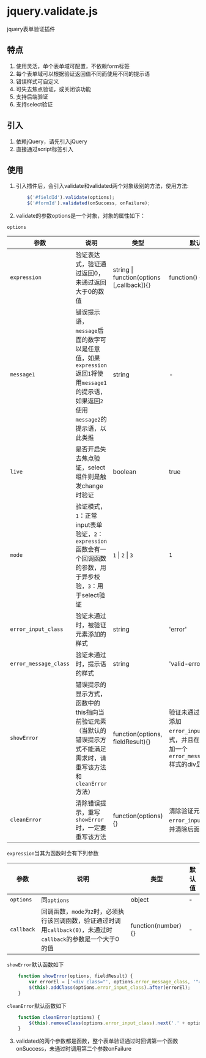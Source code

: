 # jquery.validate.js
jquery表单验证插件

## 特点

1. 使用灵活，单个表单域可配置，不依赖form标签
1. 每个表单域可以根据验证返回值不同而使用不同的提示语
1. 错误样式可自定义
1. 可失去焦点验证，或关闭该功能
1. 支持后端验证
1. 支持select验证

## 引入

1. 依赖jQuery，请先引入jQuery
1. 直接通过script标签引入

## 使用

1. 引入插件后，会引入validate和validated两个对象级别的方法，使用方法:
    ```javascript
        $('#fieldId').validate(options);
        $('#formId').validated(onSuccess, onFailure);
    ```

2. validate的参数options是一个对象，对象的属性如下：

`options`

| 参数                  | 说明                                                    | 类型                                 | 默认值                       |
| -------------------- | ------------------------------------------------------- | ----------------------------------- | --------------------------- |
| `expression`         | 验证表达式，验证通过返回0，未通过返回大于0的数值                | string &#124; function(options [,callback]){}   |  function() {return 0}      |
| `message1`           | 错误提示语，`message`后面的数字可以是任意值，如果`expression`返回`1`将使用`message1`的提示语，如果返回`2`使用`message2`的提示语，以此类推| string | - |
| `live`               | 是否开启失去焦点验证，select组件则是触发change时验证           | boolean                            | true                      |
| `mode`               | 验证模式，`1`：正常input表单验证，`2`：`expression`函数会有一个回调函数的参数，用于异步校验，`3`：用于select验证 | `1` &#124; `2` &#124; `3` | `1` |
| `error_input_class`  | 验证未通过时，被验证元素添加的样式                            | string                             | 'error'                       |
| `error_message_class`| 验证未通过时，提示语的样式                                  | string                              | 'valid-error'                   |
| `showError`          | 错误提示的显示方式，函数中的this指向当前验证元素（当默认的错误提示方式不能满足需求时，请重写该方法和`cleanError`方法）               | function(options, fieldResult){}   | 验证未通过时，元素添加`error_input_class`样式，并且在其后面添加一个`error_message_class`样式的div显示提示语 |
| `cleanError`         | 清除错误提示，重写`showError`时，一定要重写该方法             | function(options) {}               | 清除验证元素的`error_input_class`，并清除后面的提示语 |

`expression`当其为函数时会有下列参数

| 参数                  | 说明                                                    | 类型                                 | 默认值                       |
| -------------------- | ------------------------------------------------------- | ----------------------------------- | --------------------------- |
| `options`            | 同`options`                                             | object                              | -                            |
| `callback`           | 回调函数，`mode`为`2`时，必须执行该回调函数，验证通过时调用`callback(0)`，未通过时`callback`的参数是一个大于0的值 | function(number) {} | - |

`showError`默认函数如下

```javascript
    function showError(options, fieldResult) {
        var errorEl = ['<div class="', options.error_message_class, '">', options['message' + fieldResult], '</div>'].join('');
        $(this).addClass(options.error_input_class).after(errorEl);
    }
```

`cleanError`默认函数如下

```javascript
    function cleanError(options) {
        $(this).removeClass(options.error_input_class).next('.' + options.error_message_class).remove();
    }
```

3. validated的两个参数都是函数，整个表单验证通过时回调第一个函数onSuccess，未通过时调用第二个参数onFailure

